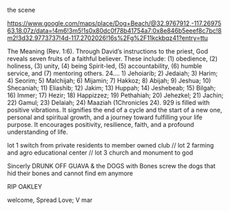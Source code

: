 the scene 

https://www.google.com/maps/place/Dog+Beach/@32.9767912,-117.2697563,18.07z/data=!4m6!3m5!1s0x80dc0f78b41754a7:0x8e846b5eeef8c7bc!8m2!3d32.9773737!4d-117.2702026!16s%2Fg%2F11kckbqz41?entry=ttu




The Meaning (Rev. 1:6). Through David’s instructions to the priest, God reveals seven fruits of a faithful believer. These include: (1) obedience, (2) holiness, (3) unity, (4) being Spirit-led, (5) accountability, (6) humble service, and (7) mentoring others.
24.... 1) Jehoiarib; 2) Jedaiah; 3) Harim; 4) Seorim; 5) Malchijah; 6) Mijamin; 7) Hakkoz; 8) Abijah; 9) Jeshua; 10) Shecaniah; 11) Eliashib; 12) Jakim; 13) Huppah; 14) Jeshebeab; 15) Bilgah; 16) Immer; 17) Hezir; 18) Happizzez; 19) Pethahiah; 20) Jehezkel; 21) Jachin; 22) Gamul; 23) Delaiah; 24) Maaziah (1Chronicles 24).
929 is filled with positive vibrations. It signifies the end of a cycle and the start of a new one, personal and spiritual growth, and a journey toward fulfilling your life purpose. It encourages positivity, resilience, faith, and a profound understanding of life.

lot 1 switch from private residents to member owned club // lot 2 farming and agro educational center // lot 3 church and monument to god 

Sincerly DRUNK OFF GUAVA & the DOGS with Bones 
screw the dogs that hid their bones and cannot find em anymore 

RIP OAKLEY






welcome, Spread Love;      V mar
